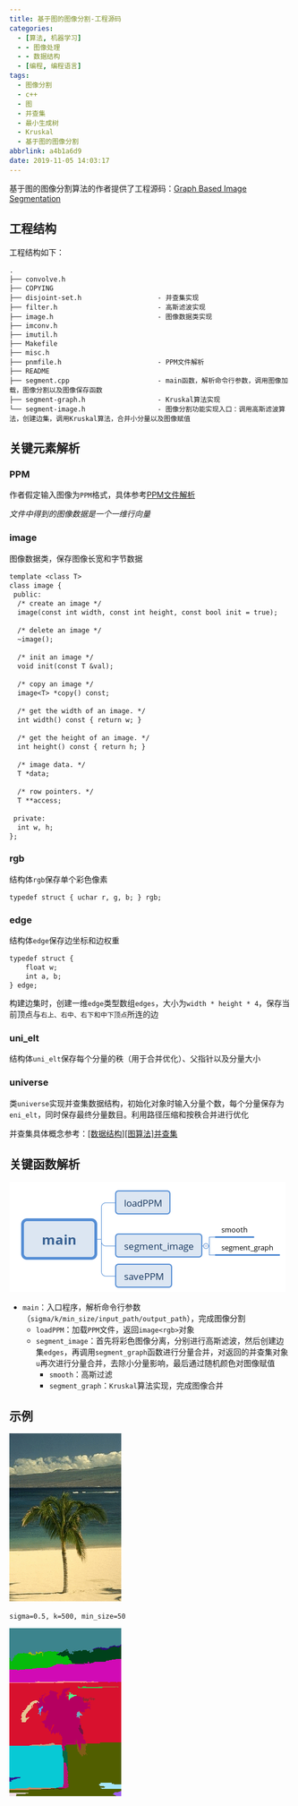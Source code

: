 ```yaml
---
title: 基于图的图像分割-工程源码
categories:
  - [算法, 机器学习]
  - - 图像处理
  - - 数据结构
  - [编程, 编程语言]
tags:
  - 图像分割
  - c++
  - 图
  - 并查集
  - 最小生成树
  - Kruskal
  - 基于图的图像分割
abbrlink: a4b1a6d9
date: 2019-11-05 14:03:17
---
```


基于图的图像分割算法的作者提供了工程源码：[Graph Based Image Segmentation](http://cs.brown.edu/people/pfelzens/segment/)

## 工程结构

工程结构如下：

```
.
├── convolve.h
├── COPYING
├── disjoint-set.h                   - 并查集实现
├── filter.h                         - 高斯滤波实现
├── image.h                          - 图像数据类实现
├── imconv.h
├── imutil.h
├── Makefile
├── misc.h
├── pnmfile.h                        - PPM文件解析
├── README
├── segment.cpp                      - main函数，解析命令行参数，调用图像加载，图像分割以及图像保存函数
├── segment-graph.h                  - Kruskal算法实现
└── segment-image.h                  - 图像分割功能实现入口：调用高斯滤波算法，创建边集，调用Kruskal算法，合并小分量以及图像赋值
```

## 关键元素解析

### PPM

作者假定输入图像为`PPM`格式，具体参考[PPM文件解析](https://www.zhujian.tech/posts/6cbcc636.html)

*文件中得到的图像数据是一个一维行向量*

### image

图像数据类，保存图像长宽和字节数据

```
template <class T>
class image {
 public:
  /* create an image */
  image(const int width, const int height, const bool init = true);

  /* delete an image */
  ~image();

  /* init an image */
  void init(const T &val);

  /* copy an image */
  image<T> *copy() const;
  
  /* get the width of an image. */
  int width() const { return w; }
  
  /* get the height of an image. */
  int height() const { return h; }
  
  /* image data. */
  T *data;
  
  /* row pointers. */
  T **access;
  
 private:
  int w, h;
};
```

### rgb

结构体`rgb`保存单个彩色像素

```
typedef struct { uchar r, g, b; } rgb;
```

### edge

结构体`edge`保存边坐标和边权重

```
typedef struct {
    float w;
    int a, b;
} edge;
```

构建边集时，创建一维`edge`类型数组`edges`，大小为`width * height * 4`，保存当前顶点与`右上、右中、右下和中下顶点`所连的边

### uni_elt

结构体`uni_elt`保存每个分量的秩（用于合并优化）、父指针以及分量大小

### universe

类`universe`实现并查集数据结构，初始化对象时输入分量个数，每个分量保存为`eni_elt`，同时保存最终分量数目。利用路径压缩和按秩合并进行优化

并查集具体概念参考：[[数据结构][图算法]并查集](https://www.zhujian.tech/posts/3eedae4a.html#more)

## 关键函数解析

![](/imgs/基于图的图像分割-工程源码/key-function.png)

* `main`：入口程序，解析命令行参数（`sigma/k/min_size/input_path/output_path`），完成图像分割
  * `loadPPM`：加载`PPM`文件，返回`image<rgb>`对象
  * `segment_image`：首先将彩色图像分离，分别进行高斯滤波，然后创建边集`edges`，再调用`segment_graph`函数进行分量合并，对返回的并查集对象`u`再次进行分量合并，去除小分量影响，最后通过随机颜色对图像赋值
    * `smooth`：高斯过滤
    * `segment_graph`：`Kruskal`算法实现，完成图像合并

## 示例

![](/imgs/基于图的图像分割-工程源码/beach.png)

`sigma=0.5, k=500, min_size=50`

![](/imgs/基于图的图像分割-工程源码/beach_seg.png)